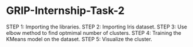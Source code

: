 # GRIP-Internship-Task-2
STEP 1: Importing the libraries.
STEP 2: Importing Iris dataset.
STEP 3:  Use elbow method to find optmimal number of clusters.
STEP 4: Training the KMeans model on the dataset.
STEP 5: Visualize the cluster.
